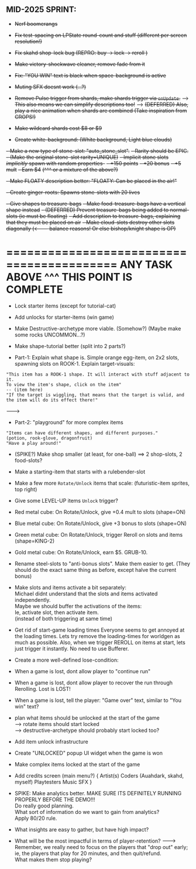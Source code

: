 

## MID-2025 SPRINT:


- ~~Nerf boomerangs~~

- ~~Fix test-spacing on LPState round-count and stuff (different per screen resolution!)~~

- ~~Fix skahd shop-lock bug (REPRO: buy -> lock -> reroll )~~

- ~~Make victory-shockwave cleaner, remove fade from it~~

- ~~Fix: "YOU WIN" text is black when space-background is active~~

- ~~Muting SFX doesnt work (...?)~~

- ~~Remove Pulse trigger from shards, make shards trigger via `onUpdate`.~~
--> ~~This also means we can simplify descriptions too!~~
--> ~~(DEFERRED) Also, play a nice animation when shards are combined (Take inspiration from CROPS!)~~

- ~~Make wildcard shards cost $8 or $9~~

- ~~Create white-background: (White background, Light blue clouds)~~

~~- Make a new type of stone-slot: "auto_stone_slot".~~
~~- Rarity should be EPIC.~~
~~- (Make the original stone-slot rarity=UNIQUE)~~
~~- Implicit stone slots *implicitly* spawn with random properties-~~
~~- +150 points~~
~~- +20 bonus~~
~~- +5 mult~~
~~- Earn $4~~
~~(^^^ or a mixture of the above?)~~

~~- Make FLOATY description better: "FLOATY: Can be placed in the air!"~~

~~- Create ginger-roots: Spawns stone-slots with 20 lives~~

~~- Give shapes to treasure-bags~~
~~- Make food-treasure-bags have a vertical shape instead~~
~~- (DEFERRED) Prevent treasure-bags being added to normal-slots (ie must be floating)~~
~~- Add description to treasure-bags, explaining that they must be placed on air~~
~~- Make cloud-slots destroy other slots diagonally (<--- balance reasons! Or else bishop/knight shape is OP)~~




==========================================
ANY TASK ABOVE ^^^ THIS POINT IS COMPLETE
==========================================



- Lock starter items (except for tutorial-cat)
- Add unlocks for starter-items (win game)



- Make Destructive-archetype more viable. (Somehow?)
(Maybe make some rocks UNCOMMON...?)


- Make shape-tutorial better (split into 2 parts?)
- Part-1: Explain what shape is. Simple orange egg-item, on 2x2 slots, spawning slots on ROOK-1. Explain target-visuals:
```
"This item has a ROOK-1 shape. It will interact with stuff adjacent to it.
To view the item's shape, click on the item"
-- (item here)
"If the target is wiggling, that means that the target is valid, and the item will do its effect there!"
```
---> 
- Part-2: "playground" for more complex items 
```
"Items can have different shapes, and different purposes."
(potion, rook-glove, dragonfruit)
"Have a play around!"
```


- (SPIKE?) Make shop smaller (at least, for one-ball)
==> 2 shop-slots, 2 food-slots?


- Make a starting-item that starts with a rulebender-slot



- Make a few more `Rotate/Unlock` items that scale:
(futuristic-item sprites, top right)
- Give some LEVEL-UP items `Unlock` trigger?
- Red metal cube: On Rotate/Unlock, give +0.4 mult to slots (shape=ON)
- Blue metal cube: On Rotate/Unlock, give +3 bonus to slots (shape=ON)
- Green metal cube: On Rotate/Unlock, trigger Reroll on slots and items (shape=KING-2)
- Gold metal cube: On Rotate/Unlock, earn $5. GRUB-10.



- Rename steel-slots to "anti-bonus slots". Make them easier to get.
(They should do the exact same thing as before, except halve the current bonus)


- Make slots and items activate a bit separately:  
Michael didnt understand that the slots and items activated independently.  
Maybe we should buffer the activations of the items:  
Ie, activate slot, then activate item.  
(instead of both triggering at same time)   



- Get rid of start-game loading times
Everyone seems to get annoyed at the loading times.
Lets try remove the loading-times for worldgen as much as possible.
Also, when we trigger REROLL on items at start, lets just trigger it instantly. No need to use Bufferer.


- Create a more well-defined lose-condition:
- When a game is lost, dont allow player to "continue run"
- When a game is lost, dont allow player to recover the run through Rerolling. Lost is LOST!
- When a game is lost, tell the player: "Game over" text, similar to "You win" text?



- plan what items should be unlocked at the start of the game   
    --> rotate items should start locked  
    --> destructive-archetype should probably start locked too?  


- Add item unlock infrastructure
- Create "UNLOCKED" popup UI widget when the game is won
- Make complex items locked at the start of the game



- Add credits screen (main menu?)
{
    Artist(s)
    Coders (Auahdark, skahd, myself)
    Playtesters
    Music
    SFX
}


- SPIKE: Make analytics better.
MAKE SURE ITS DEFINITELY RUNNING PROPERLY BEFORE THE DEMO!!!  
Do really good planning.  
What sort of information do we want to gain from analytics?  
Apply 80/20 rule.  
- What insights are easy to gather, but have high impact?  
- What will be the most impactful in terms of player-retention?
---> Remember, we really need to focus on the players that "drop out" early;
ie, the players that play for 20 minutes, and then quit/refund.  
What makes them stop playing?  


